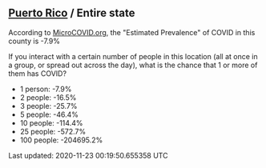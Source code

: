 
## [Puerto Rico](/united-states/puerto-rico) / Entire state

According to [MicroCOVID.org](http://microcovid.org),
the "Estimated Prevalence" of COVID in this county is -7.9%

If you interact with a certain number of people in this location
(all at once in a group, or spread out across the day), what is the chance that
1 or more of them has COVID?

- 1 person: -7.9%
- 2 people: -16.5%
- 3 people: -25.7%
- 5 people: -46.4%
- 10 people: -114.4%
- 25 people: -572.7%
- 100 people: -204695.2%

Last updated: 2020-11-23 00:19:50.655358 UTC
